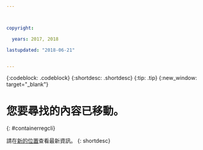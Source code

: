```yaml
---



copyright:

  years: 2017, 2018

lastupdated: "2018-06-21"


---
```


{:codeblock: .codeblock}
{:shortdesc: .shortdesc}
{:tip: .tip}
{:new_window: target="_blank"}

# 您要尋找的內容已移動。
{: #containerregcli}

請在[新的位置](../../../services/Registry/registry_cli.html)查看最新資訊。
{: shortdesc}
